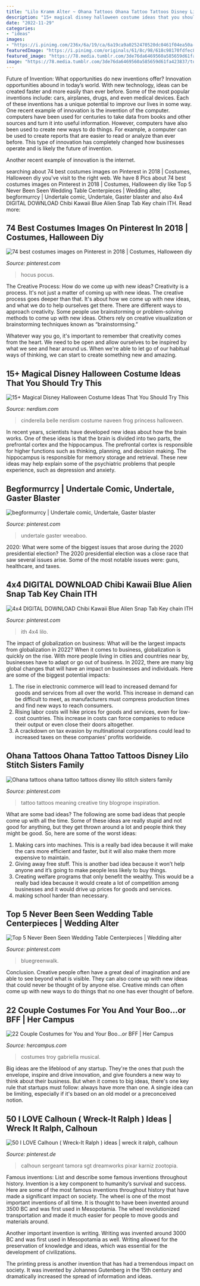 ```yaml
---
title: "Lilo Kramm Alter ~ Ohana Tattoos Ohana Tattoo Tattoos Disney Lilo Stitch Sisters Family"
description: "15+ magical disney halloween costume ideas that you should try this"
date: "2022-11-29"
categories:
- "ideas"
images:
- "https://i.pinimg.com/236x/6a/19/ca/6a19ca9a0252470520dc0461f04ea50a--hocus-pocus.jpg"
featuredImage: "https://i.pinimg.com/originals/61/8c/98/618c98170fdfec80612703f82858bbe8.jpg"
featured_image: "https://78.media.tumblr.com/3de76da6469560a585659d61fa423837/tumblr_inline_nc808tmjHE1qc8t3k.jpg"
image: "https://78.media.tumblr.com/3de76da6469560a585659d61fa423837/tumblr_inline_nc808tmjHE1qc8t3k.jpg"
---
```



Future of Invention: What opportunities do new inventions offer?
Innovation opportunities abound in today’s world. With new technology, ideas can be created faster and more easily than ever before. Some of the most popular inventions include: cars, airplanes, drugs, and even medical devices. Each of these inventions has a unique potential to improve our lives in some way. 
One recent example of innovation is the invention of the computer. computers have been used for centuries to take data from books and other sources and turn it into useful information. However, computers have also been used to create new ways to do things. For example, a computer can be used to create reports that are easier to read or analyze than ever before. This type of innovation has completely changed how businesses operate and is likely the future of invention. 

Another recent example of innovation is the internet.

	

		
searching about 74 best costumes images on Pinterest in 2018 | Costumes, Halloween diy you've visit to the right web. We have 8 Pics about 74 best costumes images on Pinterest in 2018 | Costumes, Halloween diy like Top 5 Never Been Seen Wedding Table Centerpieces | Wedding alter, begformurrcy | Undertale comic, Undertale, Gaster blaster and also 4x4 DIGITAL DOWNLOAD Chibi Kawaii Blue Alien Snap Tab Key chain ITH. Read more:
		
    
## 74 Best Costumes Images On Pinterest In 2018 | Costumes, Halloween Diy

<img loading=lazy src="https://i.pinimg.com/236x/6a/19/ca/6a19ca9a0252470520dc0461f04ea50a--hocus-pocus.jpg" onerror="this.onerror=null;this.src='https://tse4.mm.bing.net/th?id=OIP.Vv3F0Cncy8-EDguxvY-nFwAAAA&amp;pid=15.1';" alt="74 best costumes images on Pinterest in 2018 | Costumes, Halloween diy">

_Source: pinterest.com_

>hocus pocus. 

	

The Creative Process: How do we come up with new ideas?
Creativity is a process. It's not just a matter of coming up with new ideas. The creative process goes deeper than that. It's about how we come up with new ideas, and what we do to help ourselves get there.
There are different ways to approach creativity. Some people use brainstorming or problem-solving methods to come up with new ideas. Others rely on creative visualization or brainstorming techniques known as “brainstormsing.”

Whatever way you go, it's important to remember that creativity comes from the heart. We need to be open and allow ourselves to be inspired by what we see and hear around us. When we're able to let go of our habitual ways of thinking, we can start to create something new and amazing.

    
## 15+ Magical Disney Halloween Costume Ideas That You Should Try This

<img loading=lazy src="https://www.nerdism.com/wp-content/uploads/2017/09/Belle-and-cinderella-costume.png" onerror="this.onerror=null;this.src='https://tse3.mm.bing.net/th?id=OIP.wpXVwL6O_UxJVt2YT5x3GwHaJ3&amp;pid=15.1';" alt="15+ Magical Disney Halloween Costume Ideas That You Should Try This">

_Source: nerdism.com_

>cinderella belle nerdism costume naveen frog princess halloween. 

	

In recent years, scientists have developed new ideas about how the brain works. One of these ideas is that the brain is divided into two parts, the prefrontal cortex and the hippocampus. The prefrontal cortex is responsible for higher functions such as thinking, planning, and decision making. The hippocampus is responsible for memory storage and retrieval. These new ideas may help explain some of the psychiatric problems that people experience, such as depression and anxiety.

    
## Begformurrcy | Undertale Comic, Undertale, Gaster Blaster

<img loading=lazy src="https://i.pinimg.com/originals/e0/10/75/e01075bc6fd49a05508fdd121ec6b854.png" onerror="this.onerror=null;this.src='https://tse2.mm.bing.net/th?id=OIP.jSz5HZgTWAEkl8N__QWA7gHaHa&amp;pid=15.1';" alt="begformurrcy | Undertale comic, Undertale, Gaster blaster">

_Source: pinterest.com_

>undertale gaster weeaboo. 

	

2020: What were some of the biggest issues that arose during the 2020 presidential election?
The 2020 presidential election was a close race that saw several issues arise. Some of the most notable issues were: guns, healthcare, and taxes.

    
## 4x4 DIGITAL DOWNLOAD Chibi Kawaii Blue Alien Snap Tab Key Chain ITH

<img loading=lazy src="https://i.pinimg.com/originals/f9/16/67/f9166724b20b2d6783080c1106cd83aa.jpg" onerror="this.onerror=null;this.src='https://tse1.mm.bing.net/th?id=OIP.-RZnJLILLWeDCAwRBs2DqgHaHa&amp;pid=15.1';" alt="4x4 DIGITAL DOWNLOAD Chibi Kawaii Blue Alien Snap Tab Key chain ITH">

_Source: pinterest.com_

>ith 4x4 lilo. 

	

The impact of globalization on business: What will be the largest impacts from globalization in 2022?
When it comes to business, globalization is quickly on the rise. With more people living in cities and countries near by, businesses have to adapt or go out of business. In 2022, there are many big global changes that will have an impact on businesses and individuals. Here are some of the biggest potential impacts: 
1) The rise in electronic commerce will lead to increased demand for goods and services from all over the world. This increase in demand can be difficult to meet, as manufacturers must compress production times and find new ways to reach consumers. 
2) Rising labor costs will hike prices for goods and services, even for low-cost countries. This increase in costs can force companies to reduce their output or even close their doors altogether. 
3) A crackdown on tax evasion by multinational corporations could lead to increased taxes on these companies’ profits worldwide.

    
## Ohana Tattoos Ohana Tattoo Tattoos Disney Lilo Stitch Sisters Family

<img loading=lazy src="https://s-media-cache-ak0.pinimg.com/236x/95/05/97/950597229944a8008e688fceffab8985.jpg?noindex=1" onerror="this.onerror=null;this.src='https://tse1.mm.bing.net/th?id=OIP.bsmqd2pTI0aKyXIVZDePEwAAAA&amp;pid=15.1';" alt="Ohana tattoos ohana tattoo tattoos disney lilo stitch sisters family">

_Source: pinterest.com_

>tattoo tattoos meaning creative tiny blogrope inspiration. 

	

What are some bad ideas?
The following are some bad ideas that people come up with all the time. Some of these ideas are really stupid and not good for anything, but they get thrown around a lot and people think they might be good. So, here are some of the worst ideas:
1) Making cars into machines. This is a really bad idea because it will make the cars more efficient and faster, but it will also make them more expensive to maintain.
2) Giving away free stuff. This is another bad idea because it won’t help anyone and it’s going to make people less likely to buy things.
3) Creating welfare programs that only benefit the wealthy. This would be a really bad idea because it would create a lot of competition among businesses and it would drive up prices for goods and services.
4) making school harder than necessary.

    
## Top 5 Never Been Seen Wedding Table Centerpieces | Wedding Alter

<img loading=lazy src="https://i.pinimg.com/originals/61/8c/98/618c98170fdfec80612703f82858bbe8.jpg" onerror="this.onerror=null;this.src='https://tse1.mm.bing.net/th?id=OIP.Yt9h3pYyLcXKnr9aSBaXQwHaLH&amp;pid=15.1';" alt="Top 5 Never Been Seen Wedding Table Centerpieces | Wedding alter">

_Source: pinterest.com_

>bluegreenwalk. 

	

Conclusion.
Creative people often have a great deal of imagination and are able to see beyond what is visible. They can also come up with new ideas that could never be thought of by anyone else. Creative minds can often come up with new ways to do things that no one has ever thought of before.

    
## 22 Couple Costumes For You And Your Boo...or BFF | Her Campus

<img loading=lazy src="https://78.media.tumblr.com/3de76da6469560a585659d61fa423837/tumblr_inline_nc808tmjHE1qc8t3k.jpg" onerror="this.onerror=null;this.src='https://tse1.mm.bing.net/th?id=OIP.u3Go5FhPWqCFIIGQGnsP-AHaKG&amp;pid=15.1';" alt="22 Couple Costumes for You and Your Boo...or BFF | Her Campus">

_Source: hercampus.com_

>costumes troy gabriella musical. 

	

Big ideas are the lifeblood of any startup. They're the ones that push the envelope, inspire and drive innovation, and give founders a new way to think about their business. But when it comes to big ideas, there's one key rule that startups must follow: always have more than one. A single idea can be limiting, especially if it's based on an old model or a preconceived notion.

    
## 50 I LOVE Calhoun ( Wreck-It Ralph ) Ideas | Wreck It Ralph, Calhoun

<img loading=lazy src="https://i.pinimg.com/474x/b6/6a/3d/b66a3ddc2a93d00dd413ad7dbdca5ba9--wreck-it-ralph-character-reference.jpg" onerror="this.onerror=null;this.src='https://tse3.mm.bing.net/th?id=OIP.IHouW8Y1TQxI1lQ1Yz-XvQAAAA&amp;pid=15.1';" alt="50 I LOVE Calhoun ( Wreck-It Ralph ) ideas | wreck it ralph, calhoun">

_Source: pinterest.de_

>calhoun sergeant tamora sgt dreamworks pixar karniz zootopia. 

	

Famous inventions: List and describe some famous inventions throughout history.
Invention is a key component to humanity’s survival and success. Here are some of the most famous inventions throughout history that have made a significant impact on society.
The wheel is one of the most important inventions of all time. It is thought to have been invented around 3500 BC and was first used in Mesopotamia. The wheel revolutionized transportation and made it much easier for people to move goods and materials around.

Another important invention is writing. Writing was invented around 3000 BC and was first used in Mesopotamia as well. Writing allowed for the preservation of knowledge and ideas, which was essential for the development of civilizations.

The printing press is another invention that has had a tremendous impact on society. It was invented by Johannes Gutenberg in the 15th century and dramatically increased the spread of information and ideas.


